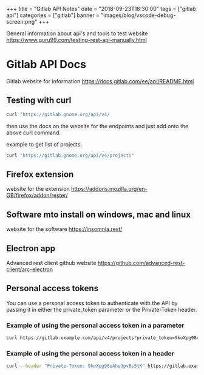 +++
title = "Gitlab API Notes"
date = "2018-09-23T18:30:00"
tags = ["gitlab api"]
categories = ["gitlab"]
banner = "images/blog/vscode-debug-screen.png"
+++

General information about api's and tools to test website <https://www.guru99.com/testing-rest-api-manually.html>

# Gitlab API Docs

Gitlab website for information <https://docs.gitlab.com/ee/api/README.html>

## Testing with curl

```bash
curl "https://gitlab.gnome.org/api/v4/
```

then use the docs on the website for the endpoints and just add onto the above curl command.

example to get list of projects.

```bash
curl "https://gitlab.gnome.org/api/v4/projects"
```

## Firefox extension

website for the extension <https://addons.mozilla.org/en-GB/firefox/addon/rester/>

## Software mto install on windows, mac and linux

website for the software <https://insomnia.rest/>

## Electron app

Advanced rest client github website <https://github.com/advanced-rest-client/arc-electron>

## Personal access tokens

You can use a personal access token to authenticate with the API by passing it in either the private_token parameter or the Private-Token header.

### Example of using the personal access token in a parameter

```bash
curl https://gitlab.example.com/api/v4/projects?private_token=9koXpg98eAheJpvBs5tK
```

### Example of using the personal access token in a header

```bash
curl --header "Private-Token: 9koXpg98eAheJpvBs5tK" https://gitlab.example.com/api/v4/projects
```
